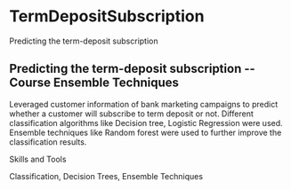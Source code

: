 # TermDepositSubscription
Predicting the term-deposit subscription

## Predicting the term-deposit subscription --Course Ensemble Techniques

Leveraged customer information of bank marketing campaigns to predict whether a customer will subscribe to term deposit or not. Different classification algorithms like Decision tree, Logistic Regression were used. Ensemble techniques like Random forest were used to further improve the classification results.

Skills and Tools

Classification, Decision Trees, Ensemble Techniques
